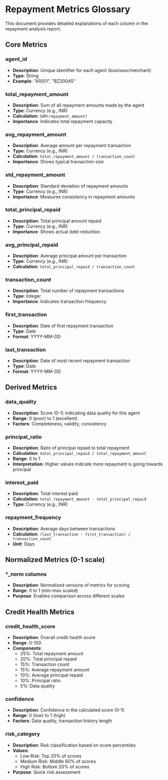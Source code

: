 # Repayment Metrics Glossary

This document provides detailed explanations of each column in the repayment analysis report.

## Core Metrics

### agent_id
- **Description**: Unique identifier for each agent (business/merchant)
- **Type**: String
- **Example**: "A1001", "BZ20045"

### total_repayment_amount
- **Description**: Sum of all repayment amounts made by the agent
- **Type**: Currency (e.g., INR)
- **Calculation**: `SUM(repayment_amount)`
- **Importance**: Indicates total repayment capacity

### avg_repayment_amount
- **Description**: Average amount per repayment transaction
- **Type**: Currency (e.g., INR)
- **Calculation**: `total_repayment_amount / transaction_count`
- **Importance**: Shows typical transaction size

### std_repayment_amount
- **Description**: Standard deviation of repayment amounts
- **Type**: Currency (e.g., INR)
- **Importance**: Measures consistency in repayment amounts

### total_principal_repaid
- **Description**: Total principal amount repaid
- **Type**: Currency (e.g., INR)
- **Importance**: Shows actual debt reduction

### avg_principal_repaid
- **Description**: Average principal amount per transaction
- **Type**: Currency (e.g., INR)
- **Calculation**: `total_principal_repaid / transaction_count`

### transaction_count
- **Description**: Total number of repayment transactions
- **Type**: Integer
- **Importance**: Indicates transaction frequency

### first_transaction
- **Description**: Date of first repayment transaction
- **Type**: Date
- **Format**: YYYY-MM-DD

### last_transaction
- **Description**: Date of most recent repayment transaction
- **Type**: Date
- **Format**: YYYY-MM-DD

## Derived Metrics

### data_quality
- **Description**: Score (0-1) indicating data quality for this agent
- **Range**: 0 (poor) to 1 (excellent)
- **Factors**: Completeness, validity, consistency

### principal_ratio
- **Description**: Ratio of principal repaid to total repayment
- **Calculation**: `total_principal_repaid / total_repayment_amount`
- **Range**: 0 to 1
- **Interpretation**: Higher values indicate more repayment is going towards principal

### interest_paid
- **Description**: Total interest paid
- **Calculation**: `total_repayment_amount - total_principal_repaid`
- **Type**: Currency (e.g., INR)

### repayment_frequency
- **Description**: Average days between transactions
- **Calculation**: `(last_transaction - first_transaction) / transaction_count`
- **Unit**: Days

## Normalized Metrics (0-1 scale)

### *_norm columns
- **Description**: Normalized versions of metrics for scoring
- **Range**: 0 to 1 (min-max scaled)
- **Purpose**: Enables comparison across different scales

## Credit Health Metrics

### credit_health_score
- **Description**: Overall credit health score
- **Range**: 0-100
- **Components**:
  - 25%: Total repayment amount
  - 20%: Total principal repaid
  - 15%: Transaction count
  - 15%: Average repayment amount
  - 10%: Average principal repaid
  - 10%: Principal ratio
  - 5%: Data quality

### confidence
- **Description**: Confidence in the calculated score (0-1)
- **Range**: 0 (low) to 1 (high)
- **Factors**: Data quality, transaction history length

### risk_category
- **Description**: Risk classification based on score percentiles
- **Values**: 
  - Low Risk: Top 20% of scores
  - Medium Risk: Middle 60% of scores
  - High Risk: Bottom 20% of scores
- **Purpose**: Quick risk assessment
